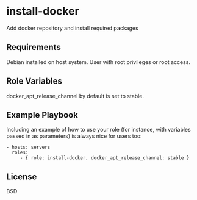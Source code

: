 install-docker
=========

Add docker repository and install required packages

Requirements
------------

Debian installed on host system. User with root privileges or root access.

Role Variables
--------------

docker_apt_release_channel by default is set to stable.

Example Playbook
----------------

Including an example of how to use your role (for instance, with variables passed in as parameters) is always nice for users too:

    - hosts: servers
      roles:
         - { role: install-docker, docker_apt_release_channel: stable }

License
-------

BSD